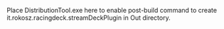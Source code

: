 Place DistributionTool.exe here to enable post-build command to create it.rokosz.racingdeck.streamDeckPlugin in Out directory.